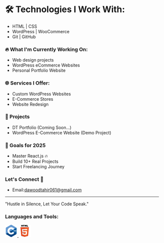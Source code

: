 


<h1 align="center> Hi there! I'm Dawood 👋</h1>

I'm a **Web Designer** passionate about turning ideas into clean, modern, and functional websites.

### 🛠️ Technologies I Work With:
- HTML | CSS 
- WordPress | WooCommerce
- Git | GitHub

### 🔥 What I'm Currently Working On:
- Web design projects
- WordPress eCommerce Websites
- Personal Portfolio Website

### 🌐 Services I Offer:
- Custom WordPress Websites
- E-Commerce Stores
- Website Redesign


### 📌 Projects
- DT Portfolio (Coming Soon...)
- WordPress E-Commerce Website (Demo Project)

### 🎯 Goals for 2025
- Master React.js 🔥
- Build 10+ Real Projects
- Start Freelancing Journey



### Let's Connect 🤝

- Email:dawoodtahir061@gmail.com
---
"Hustle in Silence, Let Your Code Speak."
<h3 align="left">Languages and Tools:</h3>
<p align="left"> <a href="https://www.w3schools.com/cpp/" target="_blank" rel="noreferrer"> <img src="https://raw.githubusercontent.com/devicons/devicon/master/icons/cplusplus/cplusplus-original.svg" alt="cplusplus" width="40" height="40"/> </a> <a href="https://www.w3.org/html/" target="_blank" rel="noreferrer"> <img src="https://raw.githubusercontent.com/devicons/devicon/master/icons/html5/html5-original-wordmark.svg" alt="html5" width="40" height="40"/> </a> </p>
